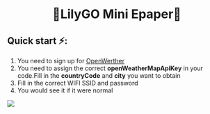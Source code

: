 <h1 align = "center">🌟LilyGO Mini Epaper🌟</h1>


<h2 align = "left">Quick start ⚡:</h2>

1. You need to sign up for [OpenWerther](https://openweathermap.org/)
2. You need to assign the correct **openWeatherMapApiKey** in your code.Fill in the **countryCode** and **city** you want to obtain 
3. Fill in the correct WIFI SSID and password
4. You would see it if it were normal

![](../image/Weather_clock.png)

